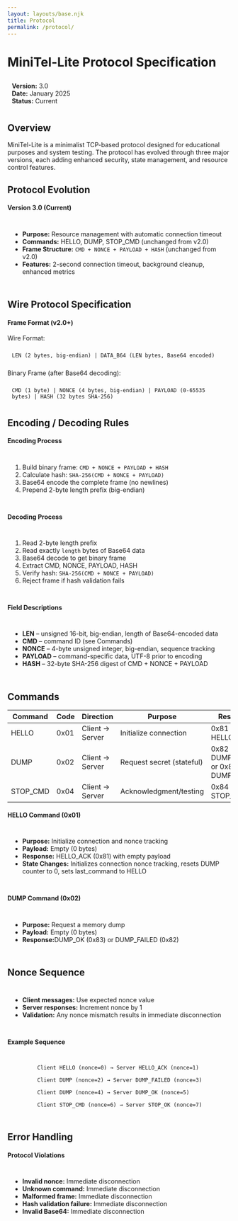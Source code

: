 ```yaml
---
layout: layouts/base.njk
title: Protocol
permalink: /protocol/
---
```


<h1>MiniTel-Lite Protocol Specification</h1>

<div class="tui-panel cyan-168 black-255-text" style="padding: 10px; margin-bottom: 10px;">
	<strong>Version:</strong> 3.0<br>
	<strong>Date:</strong> January 2025<br>
	<strong>Status:</strong> Current
</div>

<h2>Overview</h2>

<p>MiniTel-Lite is a minimalist TCP-based protocol designed for educational purposes and system testing. The protocol has evolved through three major versions, each adding enhanced security, state management, and resource control features.</p>

<h2>Protocol Evolution</h2>

<h4>Version 3.0 (Current)</h4>
<div class="tui-panel cyan-168 black-255-text" style="padding: 10px;">
	<ul>
		<li><strong>Purpose:</strong> Resource management with automatic connection timeout</li>
		<li><strong>Commands:</strong> HELLO, DUMP, STOP_CMD (unchanged from v2.0)</li>
		<li><strong>Frame Structure:</strong> <code>CMD + NONCE + PAYLOAD + HASH</code> (unchanged from v2.0)</li>
		<li><strong>Features:</strong> 2-second connection timeout, background cleanup, enhanced metrics</li>
	</ul>
</div>

<h2>Wire Protocol Specification</h2>

<h4>Frame Format (v2.0+)</h4>

<p>Wire Format:</p>
<div class="tui-panel cyan-168 black-255-text" style="padding: 10px; margin-bottom: 10px;">
	<code>LEN (2 bytes, big-endian) | DATA_B64 (LEN bytes, Base64 encoded)</code>
</div>

<p>Binary Frame (after Base64 decoding):</p>
<div class="tui-panel cyan-168 black-255-text" style="padding: 10px; margin-bottom: 10px;">
	<code>CMD (1 byte) | NONCE (4 bytes, big-endian) | PAYLOAD (0-65535 bytes) | HASH (32 bytes SHA-256)</code>
</div>

<h2>Encoding / Decoding Rules</h2>

<h4>Encoding Process</h4>
<div class="tui-panel cyan-168 black-255-text" style="padding: 10px;">
	<ol>
		<li>Build binary frame: <code>CMD + NONCE + PAYLOAD + HASH</code></li>
		<li>Calculate hash: <code>SHA-256(CMD + NONCE + PAYLOAD)</code></li>
		<li>Base64 encode the complete frame (no newlines)</li>
		<li>Prepend 2-byte length prefix (big-endian)</li>
	</ol>
</div>

<h4>Decoding Process</h4>
<div class="tui-panel cyan-168 black-255-text" style="padding: 10px;">
	<ol>
		<li>Read 2-byte length prefix</li>
		<li>Read exactly <code>length</code> bytes of Base64 data</li>
		<li>Base64 decode to get binary frame</li>
		<li>Extract CMD, NONCE, PAYLOAD, HASH</li>
		<li>Verify hash: <code>SHA-256(CMD + NONCE + PAYLOAD)</code></li>
		<li>Reject frame if hash validation fails</li>
	</ol>
</div>

<h4>Field Descriptions</h4>
<div class="tui-panel cyan-168 black-255-text" style="padding: 10px;">
	<ul>
		<li><strong>LEN</strong> – unsigned 16-bit, big-endian, length of Base64-encoded data</li>
		<li><strong>CMD</strong> – command ID (see Commands)</li>
		<li><strong>NONCE</strong> – 4-byte unsigned integer, big-endian, sequence tracking</li>
		<li><strong>PAYLOAD</strong> – command-specific data, UTF-8 prior to encoding</li>
		<li><strong>HASH</strong> – 32-byte SHA-256 digest of CMD + NONCE + PAYLOAD</li>
	</ul>
</div>

<h2>Commands</h2>

<table class="tui-table">
  <thead>
    <tr>
      <th>Command</th>
      <th>Code</th>
      <th>Direction</th>
      <th>Purpose</th>
      <th>Response</th>
    </tr>
  </thead>
  <tbody>
    <tr>
      <td>HELLO</td>
      <td>0x01</td>
      <td>Client → Server</td>
      <td>Initialize connection</td>
      <td>0x81 HELLO_ACK</td>
    </tr>
    <tr>
      <td>DUMP</td>
      <td>0x02</td>
      <td>Client → Server</td>
      <td>Request secret (stateful)</td>
      <td>0x82 DUMP_FAILED or 0x83 DUMP_OK</td>
    </tr>
    <tr>
      <td>STOP_CMD</td>
      <td>0x04</td>
      <td>Client → Server</td>
      <td>Acknowledgment/testing</td>
      <td>0x84 STOP_OK</td>
    </tr>
  </tbody>
</table>

<h4>HELLO Command (0x01)</h4>
<div class="tui-panel cyan-168 black-255-text" style="padding: 10px;">
	<ul>
		<li><strong>Purpose:</strong> Initialize connection and nonce tracking</li>
		<li><strong>Payload:</strong> Empty (0 bytes)</li>
		<li><strong>Response:</strong> HELLO_ACK (0x81) with empty payload</li>
		<li><strong>State Changes:</strong> Initializes connection nonce tracking, resets DUMP counter to 0, sets last_command to HELLO</li>
	</ul>
</div>

<h4>DUMP Command (0x02)</h4>
<div class="tui-panel cyan-168 black-255-text" style="padding: 10px;">
	<ul>
		<li><strong>Purpose:</strong> Request a memory dump</li>
		<li><strong>Payload:</strong> Empty (0 bytes)</li>
		<li><strong>Response:</strong>DUMP_OK (0x83) or DUMP_FAILED (0x82)</li>
	</ul>
</div>

<h2>Nonce Sequence</h2>

<div class="tui-panel cyan-168 black-255-text" style="padding: 10px;">
	<ul>
		<li><strong>Client messages:</strong> Use expected nonce value</li>
		<li><strong>Server responses:</strong> Increment nonce by 1</li>
		<li><strong>Validation:</strong> Any nonce mismatch results in immediate disconnection</li>
	</ul>
</div>

<h4>Example Sequence</h4>
<div class="tui-panel cyan-168 black-255-text" style="padding: 10px;">
	<code>
		Client HELLO (nonce=0) → Server HELLO_ACK (nonce=1)<br>
		Client DUMP (nonce=2) → Server DUMP_FAILED (nonce=3)<br>
		Client DUMP (nonce=4) → Server DUMP_OK (nonce=5)<br>
		Client STOP_CMD (nonce=6) → Server STOP_OK (nonce=7)
	</code>
</div>

<h2>Error Handling</h2>

<h4>Protocol Violations</h4>
<div class="tui-panel cyan-168 black-255-text" style="padding: 10px;">
	<ul>
		<li><strong>Invalid nonce:</strong> Immediate disconnection</li>
		<li><strong>Unknown command:</strong> Immediate disconnection</li>
		<li><strong>Malformed frame:</strong> Immediate disconnection</li>
		<li><strong>Hash validation failure:</strong> Immediate disconnection</li>
		<li><strong>Invalid Base64:</strong> Immediate disconnection</li>
	</ul>
</div>
<br />
<br />
<br />
<br />
<br />